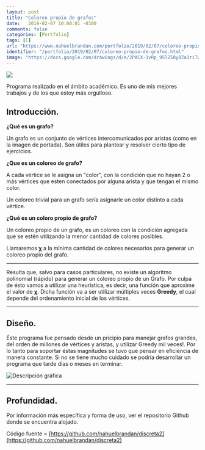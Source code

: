 ```yaml
---
layout: post
title: "Coloreo propio de grafos"
date:   2019-02-07 10:00:01 -0300
comments: false
categories: [Portfolio]
tags: [C]
url: "https://www.nahuelbrandan.com/portfolio/2019/02/07/coloreo-propio-de-grafos.html"
identifier: "/portfolio/2019/02/07/coloreo-propio-de-grafos.html"
image: "https://docs.google.com/drawings/d/e/2PACX-1vRp_95lZ58y8Za3riTw84ML5p0EB7WRjZgKbYwhTpIUMM55wXaBTX1ZpCjAeu8yhDxU_aJJ3DHQador/pub?w=960&h=517"
---
```


![]({{page.image}})

Programa realizado en el ámbito académico. Es uno de mis mejores trabajos y de los que estoy más orgulloso.

## Introducción.

**¿Qué es un grafo?**

Un grafo es un conjunto de vértices intercomunicados por aristas (como en la imagen de portada). Son útiles para plantear y resolver cierto tipo de ejercicios.

**¿Que es un coloreo de grafo?**

A cada vértice se le asigna un "color", con la condición que no hayan 2 o más vértices que esten conectados por alguna arista y que tengan el mismo color.

Un coloreo trivial para un grafo sería asignarle un color distinto a cada vértice.

**¿Qué es un coloro propio de grafo?**

Un coloreo propio de un grafo, es un coloreo con la condición agregada que se estén utilizando la menor cantidad de colores posibles.

Llamaremos **&chi;** a la mínima cantidad de colores necesarios para generar un coloreo propio del grafo.

---

Resulta que, salvo para casos particulares, no existe un algoritmo polinomial (rápido) para generar un coloreo propio de un Grafo. Por culpa de ésto vamos a utilizar una heurística, es decir, una función que aproxime el valor de **&chi;**. Dicha función va a ser utilizar múltiples veces **Greedy**, el cual depende del ordenamiento inicial de los vértices.

---

## Diseño.

Éste programa fue pensado desde un pricipio para manejar grafos grandes, del orden de millones de vértices y aristas, y utilizar Greedy mil veces!. Por lo tanto para soportar éstas magnitudes se tuvo que pensar en eficiencia de manera constante. Si no se tiene mucho cuidado se podría desarrollar un programa que tarde días o meses en terminar.

![Descripción gráfica](https://docs.google.com/drawings/d/e/2PACX-1vRtoy1g3svRkMHvuquHsUWwb5f3PU-p46w6sj01tso7xjRhvR3HLZtEwh8tph_Y7Fmx6klteQVu7dlJ/pub?w=944&h=563)

---

## Profundidad.

Por información más específica y forma de uso, ver el repositorio Github donde se encuentra alojado.

Código fuente = [https://github.com/nahuelbrandan/discreta2](https://github.com/nahuelbrandan/discreta2)
